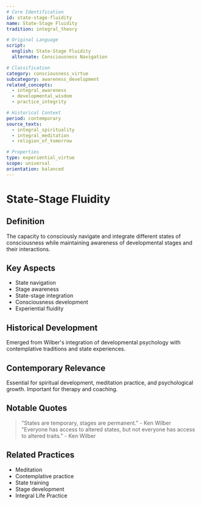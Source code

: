 ```yaml
---
# Core Identification
id: state-stage-fluidity
name: State-Stage Fluidity
tradition: integral_theory

# Original Language
script:
  english: State-Stage Fluidity
  alternate: Consciousness Navigation

# Classification
category: consciousness_virtue
subcategory: awareness_development
related_concepts:
  - integral_awareness
  - developmental_wisdom
  - practice_integrity

# Historical Context
period: contemporary
source_texts:
  - integral_spirituality
  - integral_meditation
  - religion_of_tomorrow

# Properties
type: experiential_virtue
scope: universal
orientation: balanced
---
```


# State-Stage Fluidity

## Definition
The capacity to consciously navigate and integrate different states of consciousness while maintaining awareness of developmental stages and their interactions.

## Key Aspects
- State navigation
- Stage awareness
- State-stage integration
- Consciousness development
- Experiential fluidity

## Historical Development
Emerged from Wilber's integration of developmental psychology with contemplative traditions and state experiences.

## Contemporary Relevance
Essential for spiritual development, meditation practice, and psychological growth. Important for therapy and coaching.

## Notable Quotes
> "States are temporary, stages are permanent." - Ken Wilber
> "Everyone has access to altered states, but not everyone has access to altered traits." - Ken Wilber

## Related Practices
- Meditation
- Contemplative practice
- State training
- Stage development
- Integral Life Practice